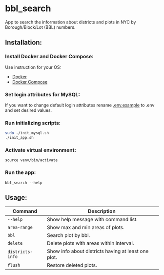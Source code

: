 # bbl_search
App to search the information about districts and plots in NYC by Borough/Block/Lot (BBL) numbers.
## Installation:
### Install Docker and Docker Compose:
Use instruction for your OS:
- [Docker](https://docs.docker.com/engine/install/)
- [Docker Compose](https://docs.docker.com/compose/install/)

### Set login attributes for MySQL:
If you want to change default login attributes rename [.env.example](.env.example) to .env and set desired values.
### Run initializing scripts:
```sh
sudo ./init_mysql.sh
./init_app.sh
```
### Activate virtual environment:
`source venv/bin/activate`
### Run the app:
`bbl_search --help`
## Usage:
| Command | Description |
| ---------------- | ---------------- |
| `--help`         | Show help message with command list.                |
| `area-range`     | Show max and min areas of plots.                    |
| `bbl`            | Search plot by bbl.                                 |
| `delete`         | Delete plots with areas within interval.            |
| `districts-info` | Show info about districts having at least one plot. |
| `flush`          | Restore deleted plots.                              |
